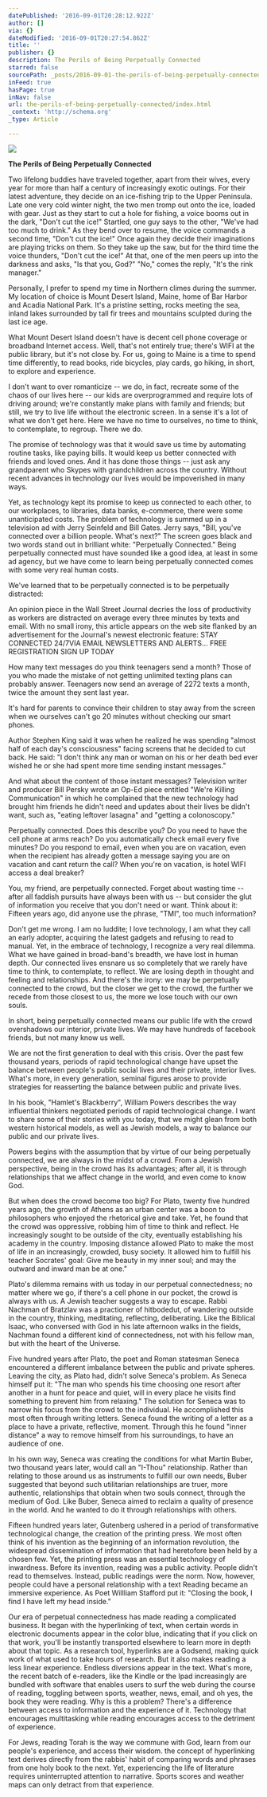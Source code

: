 ```yaml
---
datePublished: '2016-09-01T20:28:12.922Z'
author: []
via: {}
dateModified: '2016-09-01T20:27:54.862Z'
title: ''
publisher: {}
description: The Perils of Being Perpetually Connected
starred: false
sourcePath: _posts/2016-09-01-the-perils-of-being-perpetually-connected.md
inFeed: true
hasPage: true
inNav: false
url: the-perils-of-being-perpetually-connected/index.html
_context: 'http://schema.org'
_type: Article

---
```

![](https://the-grid-user-content.s3-us-west-2.amazonaws.com/184a9dc6-4309-497a-835d-71d8dbac1d03.jpg)

**The Perils of Being Perpetually Connected**

Two lifelong buddies have traveled together, apart from their wives, every year for more than half a century of increasingly exotic outings. For their latest adventure, they decide on an ice-fishing trip to the Upper Peninsula. Late one very cold winter night, the two men tromp out onto the ice, loaded with gear. Just as they start to cut a hole for fishing, a voice booms out in the dark, "Don't cut the ice!" Startled, one guy says to the other, "We've had too much to drink." As they bend over to resume, the voice commands a second time, "Don't cut the ice!" Once again they decide their imaginations are playing tricks on them. So they take up the saw, but for the third time the voice thunders, "Don't cut the ice!" At that, one of the men peers up into the darkness and asks, "Is that you, God?" "No," comes the reply, "It's the rink manager."

Personally, I prefer to spend my time in Northern climes during the summer. My location of choice is Mount Desert Island, Maine, home of Bar Harbor and Acadia National Park. It's a pristine setting, rocks meeting the sea, inland lakes surrounded by tall fir trees and mountains sculpted during the last ice age.

What Mount Desert Island doesn't have is decent cell phone coverage or broadband Internet access. Well, that's not entirely true; there's WIFI at the public library, but it's not close by. For us, going to Maine is a time to spend time differently, to read books, ride bicycles, play cards, go hiking, in short, to explore and experience.

I don't want to over romanticize -- we do, in fact, recreate some of the chaos of our lives here -- our kids are overprogrammed and require lots of driving around; we're constantly make plans with family and friends; but still, we try to live life without the electronic screen. In a sense it's a lot of what we don't get here. Here we have no time to ourselves, no time to think, to contemplate, to regroup. There we do.

The promise of technology was that it would save us time by automating routine tasks, like paying bills. It would keep us better connected with friends and loved ones. And it has done those things -- just ask any grandparent who Skypes with grandchildren across the country. Without recent advances in technology our lives would be impoverished in many ways.

Yet, as technology kept its promise to keep us connected to each other, to our workplaces, to libraries, data banks, e-commerce, there were some unanticipated costs. The problem of technology is summed up in a television ad with Jerry Seinfeld and Bill Gates. Jerry says, "Bill, you've connected over a billion people. What's next?" The screen goes black and two words stand out in brilliant white: "Perpetually Connected." Being perpetually connected must have sounded like a good idea, at least in some ad agency, but we have come to learn being perpetually connected comes with some very real human costs.

We've learned that to be perpetually connected is to be perpetually distracted:

An opinion piece in the Wall Street Journal decries the loss of productivity as workers are distracted on average every three minutes by texts and email. With no small irony, this article appears on the web site flanked by an advertisement for the Journal's newest electronic feature: STAY CONNECTED 24/7VIA EMAIL NEWSLETTERS AND ALERTS... FREE REGISTRATION SIGN UP TODAY

How many text messages do you think teenagers send a month? Those of you who made the mistake of not getting unlimited texting plans can probably answer. Teenagers now send an average of 2272 texts a month, twice the amount they sent last year.

It's hard for parents to convince their children to stay away from the screen when we ourselves can't go 20 minutes without checking our smart phones.

Author Stephen King said it was when he realized he was spending "almost half of each day's consciousness" facing screens that he decided to cut back. He said: "I don't think any man or woman on his or her death bed ever wished he or she had spent more time sending instant messages."

And what about the content of those instant messages? Television writer and producer Bill Persky wrote an Op-Ed piece entitled "We're Killing Communication" in which he complained that the new technology had brought him friends he didn't need and updates about their lives be didn't want, such as, "eating leftover lasagna" and "getting a colonoscopy."

Perpetually connected. Does this describe you? Do you need to have the cell phone at arms reach? Do you automatically check email every five minutes? Do you respond to email, even when you are on vacation, even when the recipient has already gotten a message saying you are on vacation and cant return the call? When you're on vacation, is hotel WIFI access a deal breaker?

You, my friend, are perpetually connected. Forget about wasting time -- after all faddish pursuits have always been with us -- but consider the glut of information you receive that you don't need or want. Think about it: Fifteen years ago, did anyone use the phrase, "TMI", too much information?

Don't get me wrong. I am no luddite; I love technology, I am what they call an early adopter, acquiring the latest gadgets and refusing to read to manual. Yet, in the embrace of technology, I recognize a very real dilemma. What we have gained in broad-band's breadth, we have lost in human depth. Our connected lives ensnare us so completely that we rarely have time to think, to contemplate, to reflect. We are losing depth in thought and feeling and relationships. And there's the irony: we may be perpetually connected to the crowd, but the closer we get to the crowd, the further we recede from those closest to us, the more we lose touch with our own souls.

In short, being perpetually connected means our public life with the crowd overshadows our interior, private lives. We may have hundreds of facebook friends, but not many know us well.

We are not the first generation to deal with this crisis. Over the past few thousand years, periods of rapid technological change have upset the balance between people's public social lives and their private, interior lives. What's more, in every generation, seminal figures arose to provide strategies for reasserting the balance between public and private lives.

In his book, "Hamlet's Blackberry", William Powers describes the way influential thinkers negotiated periods of rapid technological change. I want to share some of their stories with you today, that we might glean from both western historical models, as well as Jewish models, a way to balance our public and our private lives.

Powers begins with the assumption that by virtue of our being perpetually connected, we are always in the midst of a crowd. From a Jewish perspective, being in the crowd has its advantages; after all, it is through relationships that we affect change in the world, and even come to know God.

But when does the crowd become too big? For Plato, twenty five hundred years ago, the growth of Athens as an urban center was a boon to philosophers who enjoyed the rhetorical give and take. Yet, he found that the crowd was oppressive, robbing him of time to think and reflect. He increasingly sought to be outside of the city, eventually establishing his academy in the country. Imposing distance allowed Plato to make the most of life in an increasingly, crowded, busy society. It allowed him to fulfill his teacher Socrates' goal: Give me beauty in my inner soul; and may the outward and inward man be at one."

Plato's dilemma remains with us today in our perpetual connectedness; no matter where we go, if there's a cell phone in our pocket, the crowd is always with us. A Jewish teacher suggests a way to escape. Rabbi Nachman of Bratzlav was a practioner of hitbodedut, of wandering outside in the country, thinking, meditating, reflecting, deliberating. Like the Biblical Isaac, who conversed with God in his late afternoon walks in the fields, Nachman found a different kind of connectedness, not with his fellow man, but with the heart of the Universe.

Five hundred years after Plato, the poet and Roman statesman Seneca encountered a different imbalance between the public and private spheres. Leaving the city, as Plato had, didn't solve Seneca's problem. As Seneca himself put it: "The man who spends his time choosing one resort after another in a hunt for peace and quiet, will in every place he visits find something to prevent him from relaxing." The solution for Seneca was to narrow his focus from the crowd to the individual. He accomplished this most often through writing letters. Seneca found the writing of a letter as a place to have a private, reflective, moment. Through this he found "inner distance" a way to remove himself from his surroundings, to have an audience of one.

In his own way, Seneca was creating the conditions for what Martin Buber, two thousand years later, would call an "I-Thou" relationship. Rather than relating to those around us as instruments to fulfill our own needs, Buber suggested that beyond such utilitarian relationships are truer, more authentic, relationships that obtain when two souls connect, through the medium of God. Like Buber, Seneca aimed to reclaim a quality of presence in the world. And he wanted to do it through relationships with others.

Fifteen hundred years later, Gutenberg ushered in a period of transformative technological change, the creation of the printing press. We most often think of his invention as the beginning of an information revolution, the widespread dissemination of information that had heretofore been held by a chosen few. Yet, the printing press was an essential technology of inwardness. Before its invention, reading was a public activity. People didn't read to themselves. Instead, public readings were the norm. Now, however, people could have a personal relationship with a text Reading became an immersive experience. As Poet Willliam Stafford put it: "Closing the book, I find I have left my head inside."

Our era of perpetual connectedness has made reading a complicated business. It began with the hyperlinking of text, when certain words in electronic documents appear in the color blue, indicating that if you click on that work, you'll be instantly transported elsewhere to learn more in depth about that topic. As a research tool, hyperlinks are a Godsend, making quick work of what used to take hours of research. But it also makes reading a less linear experience. Endless diversions appear in the text. What's more, the recent batch of e-readers, like the Kindle or the Ipad increasingly are bundled with software that enables users to surf the web during the course of reading, toggling between sports, weather, news, email, and oh yes, the book they were reading. Why is this a problem? There's a difference between access to information and the experience of it. Technology that encourages multitasking while reading encourages access to the detriment of experience.

For Jews, reading Torah is the way we commune with God, learn from our people's experience, and access their wisdom. the concept of hyperlinking text derives directly from the rabbis' habit of comparing words and phrases from one holy book to the next. Yet, experiencing the life of literature requires uninterrupted attention to narrative. Sports scores and weather maps can only detract from that experience.